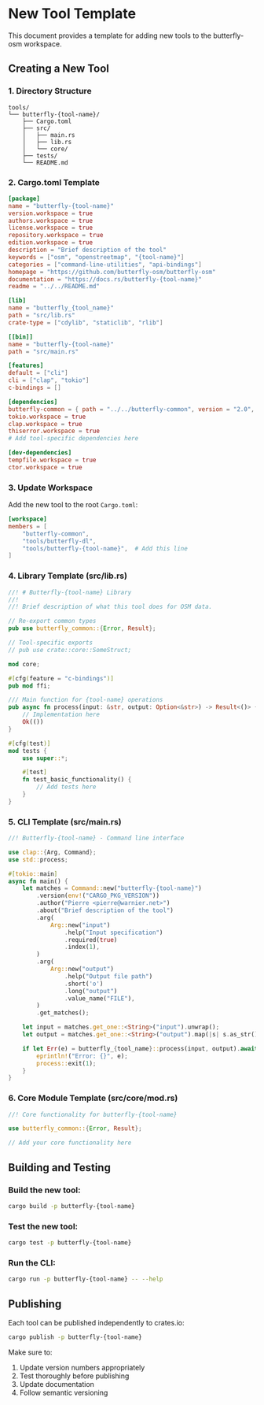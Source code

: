# New Tool Template

This document provides a template for adding new tools to the butterfly-osm workspace.

## Creating a New Tool

### 1. Directory Structure
```
tools/
└── butterfly-{tool-name}/
    ├── Cargo.toml
    ├── src/
    │   ├── main.rs
    │   ├── lib.rs
    │   └── core/
    ├── tests/
    └── README.md
```

### 2. Cargo.toml Template
```toml
[package]
name = "butterfly-{tool-name}"
version.workspace = true
authors.workspace = true
license.workspace = true
repository.workspace = true
edition.workspace = true
description = "Brief description of the tool"
keywords = ["osm", "openstreetmap", "{tool-name}"]
categories = ["command-line-utilities", "api-bindings"]
homepage = "https://github.com/butterfly-osm/butterfly-osm"
documentation = "https://docs.rs/butterfly-{tool-name}"
readme = "../../README.md"

[lib]
name = "butterfly_{tool_name}"
path = "src/lib.rs"
crate-type = ["cdylib", "staticlib", "rlib"]

[[bin]]
name = "butterfly-{tool-name}"
path = "src/main.rs"

[features]
default = ["cli"]
cli = ["clap", "tokio"]
c-bindings = []

[dependencies]
butterfly-common = { path = "../../butterfly-common", version = "2.0", features = ["http"] }
tokio.workspace = true
clap.workspace = true
thiserror.workspace = true
# Add tool-specific dependencies here

[dev-dependencies]
tempfile.workspace = true
ctor.workspace = true
```

### 3. Update Workspace
Add the new tool to the root `Cargo.toml`:
```toml
[workspace]
members = [
    "butterfly-common",
    "tools/butterfly-dl",
    "tools/butterfly-{tool-name}",  # Add this line
]
```

### 4. Library Template (src/lib.rs)
```rust
//! # Butterfly-{tool-name} Library
//!
//! Brief description of what this tool does for OSM data.

// Re-export common types
pub use butterfly_common::{Error, Result};

// Tool-specific exports
// pub use crate::core::SomeStruct;

mod core;

#[cfg(feature = "c-bindings")]
pub mod ffi;

/// Main function for {tool-name} operations
pub async fn process(input: &str, output: Option<&str>) -> Result<()> {
    // Implementation here
    Ok(())
}

#[cfg(test)]
mod tests {
    use super::*;

    #[test]
    fn test_basic_functionality() {
        // Add tests here
    }
}
```

### 5. CLI Template (src/main.rs)
```rust
//! Butterfly-{tool-name} - Command line interface

use clap::{Arg, Command};
use std::process;

#[tokio::main]
async fn main() {
    let matches = Command::new("butterfly-{tool-name}")
        .version(env!("CARGO_PKG_VERSION"))
        .author("Pierre <pierre@warnier.net>")
        .about("Brief description of the tool")
        .arg(
            Arg::new("input")
                .help("Input specification")
                .required(true)
                .index(1),
        )
        .arg(
            Arg::new("output")
                .help("Output file path")
                .short('o')
                .long("output")
                .value_name("FILE"),
        )
        .get_matches();

    let input = matches.get_one::<String>("input").unwrap();
    let output = matches.get_one::<String>("output").map(|s| s.as_str());

    if let Err(e) = butterfly_{tool_name}::process(input, output).await {
        eprintln!("Error: {}", e);
        process::exit(1);
    }
}
```

### 6. Core Module Template (src/core/mod.rs)
```rust
//! Core functionality for butterfly-{tool-name}

use butterfly_common::{Error, Result};

// Add your core functionality here
```

## Building and Testing

### Build the new tool:
```bash
cargo build -p butterfly-{tool-name}
```

### Test the new tool:
```bash
cargo test -p butterfly-{tool-name}
```

### Run the CLI:
```bash
cargo run -p butterfly-{tool-name} -- --help
```

## Publishing

Each tool can be published independently to crates.io:
```bash
cargo publish -p butterfly-{tool-name}
```

Make sure to:
1. Update version numbers appropriately
2. Test thoroughly before publishing
3. Update documentation
4. Follow semantic versioning